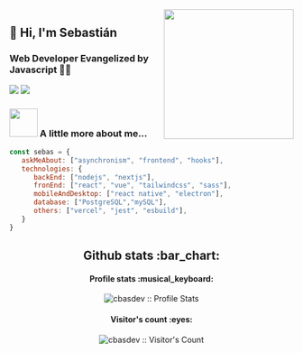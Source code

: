 <img align='right' src="https://media.giphy.com/media/M9gbBd9nbDrOTu1Mqx/giphy.gif" width="230">

## 🌵 Hi, I'm Sebastián 
### Web Developer Evangelized by Javascript 👨‍💻

[![](https://img.shields.io/badge/LinkedIn-cbasdev-blue)](https://www.linkedin.com/in/cbasdev/)
[![](https://img.shields.io/badge/Gmail-info.cbasdev@gmail.com-red)](mailto:info.cbasdev@gmail.com)


### <img src="https://media.giphy.com/media/VgCDAzcKvsR6OM0uWg/giphy.gif" width="50"> A little more about me...  

```javascript
const sebas = {
   askMeAbout: ["asynchronism", "frontend", "hooks"],
   technologies: {
      backEnd: ["nodejs", "nextjs"],
      fronEnd: ["react", "vue", "tailwindcss", "sass"],
      mobileAndDesktop: ["react native", "electron"],
      database: ["PostgreSQL","mySQL"],
      others: ["vercel", "jest", "esbuild"],
   }
}
```
<h2 align="center">Github stats :bar_chart:</h2>

<h4 align="center">Profile stats :musical_keyboard:</h4>

<p align="center"><img src="https://github-readme-stats.vercel.app/api?username=cbasdev&show_icons=true&theme=jolly" alt="cbasdev :: Profile Stats" /></p>

<h4 align="center">Visitor's count :eyes:</h4>

<p align="center"><img src="https://profile-counter.glitch.me/{cbasdev}/count.svg" alt="cbasdev :: Visitor's Count" /></p>
